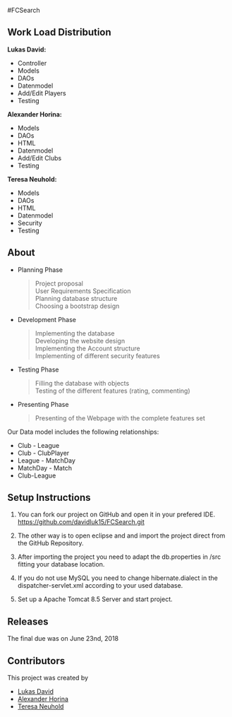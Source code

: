 #FCSearch

## Work Load Distribution  

**Lukas David:**   

* Controller
* Models
* DAOs
* Datenmodel
* Add/Edit Players
* Testing

**Alexander Horina:**  
  
* Models
* DAOs
* HTML
* Datenmodel
* Add/Edit Clubs
* Testing

**Teresa Neuhold:**  
  
* Models
* DAOs
* HTML
* Datenmodel
* Security
* Testing

## About

* Planning Phase  
	> Project proposal  
	> User Requirements Specification  
	> Planning database structure  
	> Choosing a bootstrap design    
 
 
* Development Phase  
	> Implementing the database  
	> Developing the website design  
	> Implementing the Account structure  
	> Implementing of different security features


* Testing Phase  
	> Filling the database with objects  
	> Testing of the different features (rating, commenting)  
   
   
* Presenting Phase  
	> Presenting of the Webpage with the complete features set  


Our Data model includes the following relationships:  
* Club - League
* Club - ClubPlayer
* League - MatchDay
* MatchDay - Match
* Club-League


## Setup Instructions

1. You can fork our project on GitHub and open it in your prefered IDE.  
<a href="https://github.com/davidluk15/FCSearch.git">https://github.com/davidluk15/FCSearch.git</a>

2. The other way is to open eclipse and and import the project direct from the GitHub Repository.

3. After importing the project you need to adapt the db.properties in /src fitting your database location. 

4. If you do not use MySQL you need to change hibernate.dialect in the dispatcher-servlet.xml according to your used database. 

5. Set up a Apache Tomcat 8.5 Server and start project. 

## Releases

The final due was on June 23nd, 2018

## Contributors

This project was created by
* <a href="https://github.com/davidluk15">Lukas David</a>
* <a href="https://github.com/horinaal15">Alexander Horina</a>
* <a href="https://github.com/tneuhold">Teresa Neuhold</a>
